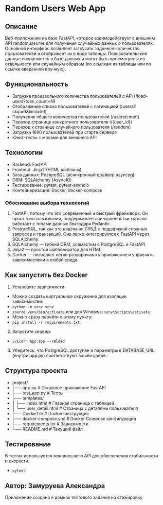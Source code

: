 # Random Users Web App
## Описание
Веб-приложение на базе FastAPI, которое взаимодействует с внешним API randomuser.me для получения случайных данных о пользователях. Основной интерфейс позволяет загрузить заданное количество пользователей и отображает их в виде таблицы. Пользовательские данные сохраняются в базе данных и могут быть просмотрены по отдельности или случайным образом (по ссылкам из таблицы или по ссылке введенной вручную).

## Функциональность
- Загрузка произвольного количества пользователей с API (/load-users?total_count=N)
- Отображение списка пользователей с пагинацией (/users?skip=0&limit=50)
- Получение общего количества пользователей (/users/count)
- Переход странице конкретного пользователя (/{user_id})
- Переход к странице случайного пользователя (/random)
- Загрузка 1000 пользователей при старте сервера
- Юнит-тесты с моками для внешнего API

## Технологии
- Backend: FastAPI
- Frontend: Jinja2 (HTML шаблоны)
- База данных: PostgreSQL (асинхронный драйвер asyncpg)
- ORM: SQLAlchemy (AsyncIO)
- Тестирование: pytest, pytest-asyncio
- Контейнеризация: Docker, docker-compose

### Обоснование выбора технологий
1. FastAPI, потому что это современный и быстрый фреймворк. Он прост в использовании, поддерживает асинхронностьи хорошо работает с типами данных благодаря Pydantic. 
2. PostgreSQL, так как это надёжная СУБД с поддержкой сложных запросов и транзакций. Она легко интегрируется с FastAPI через SQLAlchemy.
3. SQLAlchemy — гибкий ORM, совместим с PostgreSQL и FastAPI.
4. Jinja2 — простой шаблонизатор для HTML.
5. Docker — позволяет легко разворачивать приложение и управлять зависимостями в любой среде.

## Как запустить без Docker
1. Установите зависимости:
- Можно создать виртуальное окружение для изоляции зависимостей:
- `python -m venv venv`
- `source venv/bin/activate` или для Windows: `venv\Scripts\activate`
- Можно сразу перейти к этому пункту:
- `pip install -r requirements.txt`
2. Запустите сервер:
- `uvicorn app:app --reload`
3. Убедитесь, что PostgreSQL доступен и параметры в DATABASE_URL (внутри app.py) соответствуют вашей среде.

## Структура проекта
- project/
- ├── app.py                 # Основное приложение FastAPI
- ├── test_app.py            # Тесты
- ├── templates/
- │   ├── index.html         # Главная страница с таблицей
- │   └── user_detail.html   # Страница с деталями пользователя
- ├── Dockerfile             # Docker-инструкция
- ├── docker-compose.yml     # Docker Compose конфигурация
- ├── requirements.txt       # Зависимости
- └── README.md              # Текущий файл

## Тестирование
В тестах используется мок внешнего API для обеспечения стабильности и скорости.
- `pytest`

## Автор: Замуруева Александра
Приложение создано в рамках тестового задания на стажировку.
